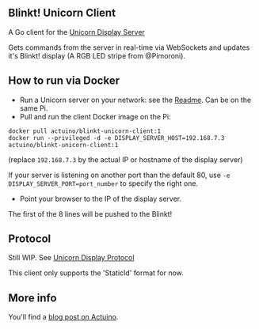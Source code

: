 ## Blinkt! Unicorn Client

A Go client for the [Unicorn Display Server](https://github.com/actuino/unicorn-display/tree/master/server)

Gets commands from the server in real-time via WebSockets and updates it's Blinkt! display 
(A RGB LED stripe from @Pimoroni).

## How to run via Docker

* Run a Unicorn server on your network: see the [Readme](https://github.com/actuino/unicorn-display/blob/master/server/README.md). Can be on the same Pi.
* Pull and run the client Docker image on the Pi:
```
docker pull actuino/blinkt-unicorn-client:1
docker run --privileged -d -e DISPLAY_SERVER_HOST=192.168.7.3 actuino/blinkt-unicorn-client:1
```
(replace `192.168.7.3` by the actual IP or hostname of the display server)

If your server is listening on another port than the default 80, use `-e DISPLAY_SERVER_PORT=port_number` to specify the right one.

* Point your browser to the IP of the display server. 

The first of the 8 lines will be pushed to the Blinkt!

## Protocol

Still WIP. See [Unicorn Display Protocol](https://github.com/actuino/unicorn-display/blob/master/doc/PROTOCOL.md)

This client only supports the 'StaticId' format for now.

## More info

You'll find a [blog post on Actuino](http://www.actuino.fr/raspi/).
